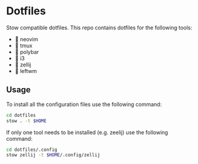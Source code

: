 # Dotfiles

Stow compatible dotfiles.
This repo contains dotfiles for the following tools:

*  neovim
*  tmux
* 󰄨 polybar
*  i3
*  zellij
*  leftwm

## Usage

To install all the configuration files use the following command:

```sh
cd dotfiles
stow . -t $HOME
```

If only one tool needs to be installed (e.g. zeelij) use the following command:

```sh
cd dotfiles/.config
stow zellij -t $HOME/.config/zellij
```
